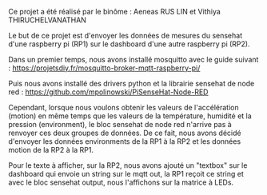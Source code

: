 Ce projet a été réalisé par le binôme : Aeneas RUS LIN et Vithiya THIRUCHELVANATHAN

Le but de ce projet est d'envoyer les données de mesures du sensehat d'une raspberry pi (RP1) sur le dashboard d'une autre raspberry pi (RP2).

Dans un premier temps, nous avons installé mosquitto avec le guide suivant : https://projetsdiy.fr/mosquitto-broker-mqtt-raspberry-pi/

Puis nous avons installé des drivers python et la librairie sensehat de node red : https://github.com/mpolinowski/PiSenseHat-Node-RED

Cependant, lorsque nous voulons obtenir les valeurs de l'accélération (motion) en même temps que les valeurs de la température, humidité et la pression (environment), le bloc sensehat de node red n'arrive pas à renvoyer ces deux groupes de données. De ce fait, nous avons décidé d'envoyer les données environments de la RP1 à la RP2 et les données motion de la RP2 à la RP1.

Pour le texte à afficher, sur la RP2, nous avons ajouté un "textbox" sur le dashboard qui envoie un string sur le mqtt out, la RP1 reçoit ce string et avec le bloc sensehat output, nous l'affichons sur la matrice à LEDs.
